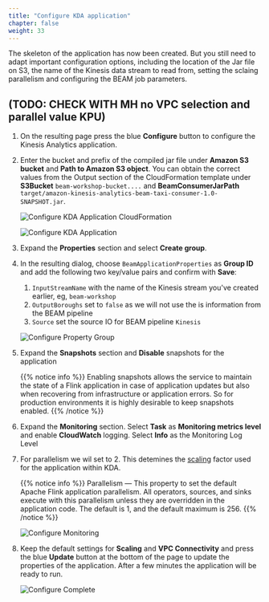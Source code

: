 ```yaml
---
title: "Configure KDA application"
chapter: false
weight: 33
---
```


The skeleton of the application has now been created. But you still need to adapt important configuration options, including the location of the Jar file on S3, the name of the Kinesis data stream to read from, setting the sclaing parallelism and configuring the BEAM job parameters.

## (TODO: CHECK WITH MH no VPC selection and parallel value KPU)

1. On the resulting page press the blue **Configure** button to configure the Kinesis Analytics application.

1. Enter the bucket and prefix of the compiled jar file under **Amazon S3 bucket** and **Path to Amazon S3 object**. You can obtain the correct values from the Output section of the CloudFormation template under **S3Bucket** `beam-workshop-bucket....` and **BeamConsumerJarPath** `target/amazon-kinesis-analytics-beam-taxi-consumer-1.0-SNAPSHOT.jar`.

   ![Configure KDA Application CloudFormation](/images/kda-cf.png)

   ![Configure KDA Application](/images/kda-config.png)

1. Expand the **Properties** section and select **Create group**.

1. In the resulting dialog, choose `BeamApplicationProperties` as **Group ID** and add the following two key/value pairs and confirm with **Save**:

   1. `InputStreamName` with the name of the Kinesis stream you've created earlier, eg, `beam-workshop`
   1. `OutputBoroughs` set to `false` as we will not use the is information from the BEAM pipeline
   1. `Source` set the source IO for BEAM pipeline `Kinesis`

   ![Configure Property Group](/images/kda-prop-grp1.png)

1. Expand the **Snapshots** section and **Disable** snapshots for the application

   {{% notice info %}}
   Enabling snapshots allows the service to maintain the state of a Flink application in case of application updates but also when recovering from infrastructure or application errors. So for production environments it is highly desirable to keep snapshots enabled.
   {{% /notice %}}

1. Expand the **Monitoring** section. Select **Task** as **Monitoring metrics level** and enable **CloudWatch** logging. Select **Info** as the Monitoring Log Level

1. For parallelism we wil set to 2. This detemines the [scaling](https://docs.aws.amazon.com/kinesisanalytics/latest/java/how-scaling.html) factor used for the application within KDA.

   {{% notice info %}}
   Parallelism — This property to set the default Apache Flink application parallelism. All operators, sources, and sinks execute with this parallelism unless they are overridden in the application code. The default is 1, and the default maximum is 256.
   {{% /notice %}}

   ![Configure Monitoring](/images/kda-monitor-novpc.png)

1. Keep the default settings for **Scaling** and **VPC Connectivity** and press the blue **Update** button at the bottom of the page to update the properties of the application. After a few minutes the application will be ready to run.

   ![Configure Complete](/images/kda-configure-review.png)

